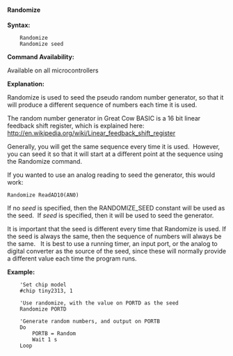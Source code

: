 <div class="section">

<div class="titlepage">

<div>

<div>

#### <span id="randomize"></span>Randomize

</div>

</div>

</div>

<span class="strong">**Syntax:**</span>

``` screen
    Randomize
    Randomize seed
```

<span class="strong">**Command Availability:**</span>

Available on all microcontrollers

<span class="strong">**Explanation:**</span>

Randomize is used to seed the pseudo random number generator, so that it
will produce a different sequence of numbers each time it is used.

The random number generator in Great Cow BASIC is a 16 bit linear
feedback shift register, which is explained here:
<http://en.wikipedia.org/wiki/Linear_feedback_shift_register>

Generally, you will get the same sequence every time it is
used.  However, you can seed it so that it will start at a different
point at the sequence using the Randomize command.

If you wanted to use an analog reading to seed the generator, this would
work:

``` literallayout
Randomize ReadAD10(AN0)
```

If no <span class="emphasis">*seed*</span> is specified, then the
RANDOMIZE\_SEED constant will be used as the seed.  If <span
class="emphasis">*seed*</span> is specified, then it will be used to
seed the generator.

It is important that the seed is different every time that Randomize is
used. If the seed is always the same, then the sequence of numbers will
always be the same.   It is best to use a running timer, an input port,
or the analog to digital converter as the source of the seed, since
these will normally provide a different value each time the program
runs.

<span class="strong">**Example:**</span>

``` screen
    'Set chip model
    #chip tiny2313, 1

    'Use randomize, with the value on PORTD as the seed
    Randomize PORTD

    'Generate random numbers, and output on PORTB
    Do
        PORTB = Random
        Wait 1 s
    Loop
```

</div>
